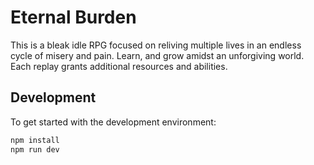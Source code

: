 # Eternal Burden

This is a bleak idle RPG focused on reliving multiple lives in an endless cycle of misery and pain.
Learn, and grow amidst an unforgiving world.
Each replay grants additional resources and abilities.

## Development

To get started with the development environment:

```sh
npm install
npm run dev
```
